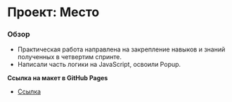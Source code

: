 # Проект: Место

### Обзор

* Практическая работа направлена на закрепление навыков и знаний полученных в четвертим спринте.
* Написали часть логики на JavaScript, освоили Popup.

**Ссылка на макет в GitHub Pages**

* [Ссылка]()



